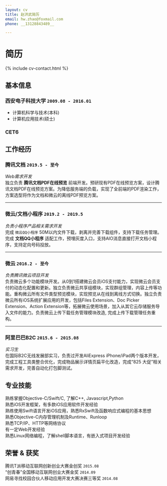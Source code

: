 ```yaml
---
layout: cv
title: 赵洪武简历
email: hw.zhao@foxmail.com
phone: __13128843489__

---
```

# 简历

<!--
include contact information from the front matter
Supported arguments:
    - homepage: url, text
    - phone 13128843489
    - email hw.zhao@foxmail.com
-->
{% include cv-contact.html %}

## 基本信息

### __西安电子科技大学__ `2009.08 - 2016.01`
- 计算机科学与技术(本科)
- 计算机应用技术(硕士)

### __CET6__ 

## 工作经历

### __腾讯文档__ `2019.5 - 至今`
_Web需求开发_<br>
独立负责 __腾讯文档PDF在线预览__ 前端开发。预研现有PDF在线预览方案，设计腾讯文档PDF在线预览方案。为降低服务端的负载，实现了全前端的PDF渲染工作，方案选型将作为文档和微云的离线PDF预览方案。

------


### __微云/文档小程序__ `2019.2 - 2019.5`
_负责小程序产品相关需求开发_<br>
完成 ``微云QQ小程序`` 50M以内文件下载，剥离并完善下载组件，支持下载任务管理。完成 __文档QQ小程序__ 适配工作，预埋灰度入口，支持AIO消息直接打开文档小程序，支持定向号码投放。

---
### __微云__  `2016.2 - 至今`
_负责腾讯微云项目开发_<br>
负责微云多个功能模块开发。从0到1搭建微云会员iOS支付能力，实现微云会员支付的动态化配置和更新。独立负责微云共享组模块，实现群组管理，内容上传等功能。重构微云所有文件类型预览模块，实现预览从在线到离线方式切换。独立负责微云所有iOS系统扩展应用的开发，包括Files Extension、Doc Picker Extension、Action Extension等，拓展微云使用场景，加入从其它云存储服务导入文件的能力。负责微云上传下载任务管理模块改造, 完成上传下载管理任务重构。

---
### __阿里巴巴B2C__ `2015.6 - 2015.08`
_实习生_<br>
在国际B2C无线发展部实习，负责过开发AliExpress iPhone/iPad两个版本开发，完成工程工具类整合优化，完成物品展示详情页扁平化改造，完成“825 大促”相关需求开发，完善自动化打包脚测试。

## 专业技能

熟练掌握Objective-C/Swift/C, 了解C++, Javascript,Python <br>
熟悉iOS开发框架，有多款iOS应用软件开发经验 <br>
熟练使用Swift语言开发iOS应用，熟悉RxSwift及函数响应式编程的基本思想 <br>
熟悉Objective-C内存管理机制及Runtime、Runloop<br>
熟悉TCP/IP、HTTP等网络协议  <br>
有一定Web开发经验 <br>
熟悉Linux网络编程，了解shell脚本语言，有嵌入式项目开发经验 <br>
## 荣誉 & 获奖

腾讯T派移动互联网创新创业大赛金创奖 `2015.08` <br>
“创青春”全国移动互联网创业大赛金奖 `2014.09` <br>
网易寻找校园合伙人移动应用开发大赛决赛三等奖 `2014.08` <br>

<!-- ### Footer

Last updated: May 2019 -->
